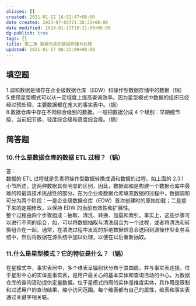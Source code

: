 ```yaml
---
aliases: []
created: 2021-01-12 16:52:47+08:00
date created: 2023-07-05T21:38:32+08:00
date modified: 2024-01-13T19:21:09+08:00
dg-publish: true
tags: []
title: 第二章 数据仓库的数据存储与处理
updated: 2021-01-17 08:33:09+08:00
---
```


## 填空题
1.调和数据是储存在企业级数据仓库（EDW）和操作型数据存储中的数据（锅）  
5.使用星型模式可以从一定程度上提高查询效率。因为星型模式中数据的组织已经经过预处理，主要数据都在庞大的事实表中。（锅）  
8.数据仓库中存在不同综合级别的数据。一般把数据分成 4 个级别：早期细节级、当前细节级、轻度综合级和高度综合级。（锅）

## 简答题
### 10.什么是数据仓库的数据 ETL 过程？（锅）
答：  
数据的 ETL 过程就是负责将操作型数据转换成调和数据的过程。如上面的 2.3.1 小节所述，这两种数据具有明显的区别，因此，数据调和是构建一个数据仓库中最难的和最具技术挑战性的部分。在为企业级数据仓库填充数据的过程中，数据调和可分为两个阶段：一是企业级数据仓库（EDW）首次创建时的原始加载；二是接下来的定期修改，以保持 EDW 的当前有效性和扩展性。  
整个过程由四个步骤组成：抽取、清洗、转换、加载和索引。事实上，这些步骤可以进行不同的组合，如，可以将数据抽取与清洗组合为一个过程，或者将清洗和转换组合在一起。通常，在清洗过程中发现的拒绝数据信息会送回到源操作型业务系统中，然后将数据在源系统中加以处理，以便在以后重新抽取。
### 11.什么是星型模式？它的特征是什么？（锅）
在星模式中，事实表居中，多个维表呈辐射状分布于其四周，并与事实表连接。位于星形中心的实体是事实表，是用户最关心的基本实体和查询活动的中心，为数据仓库的查询活动提供定量数据。位于星模式四周的实体是维度实体，其作用是限制和过滤用户的查询结果，缩小访问范围。每个维表都有自己的属性，维表和事实表通过关键字相关联。